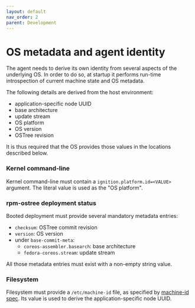 ```yaml
---
layout: default
nav_order: 2
parent: Development
---
```


# OS metadata and agent identity

The agent needs to derive its own identity from several aspects of the underlying OS.
In order to do so, at startup it performs run-time introspection of current machine state and OS metadata.

The following details are derived from the host environment:

 * application-specific node UUID
 * base architecture
 * update stream
 * OS platform
 * OS version
 * OSTree revision

It is thus required that the OS provides those values in the locations described below.

### Kernel command-line

Kernel command-line must contain a `ignition.platform.id=<VALUE>` argument. The literal value is used as the "OS platform".

### rpm-ostree deployment status

Booted deployment must provide several mandatory metadata entries:

 * `checksum`: OSTree commit revision
 * `version`: OS version
 * under `base-commit-meta`:
   * `coreos-assembler.basearch`: base architecture
   * `fedora-coreos.stream`: update stream

All those metadata entries must exist with a non-empty string value.

### Filesystem

Filesystem must provide a `/etc/machine-id` file, as specified by [machine-id spec][machine-id]. Its value is used to derive the application-specific node UUID.

[machine-id]: https://www.freedesktop.org/software/systemd/man/machine-id.html

